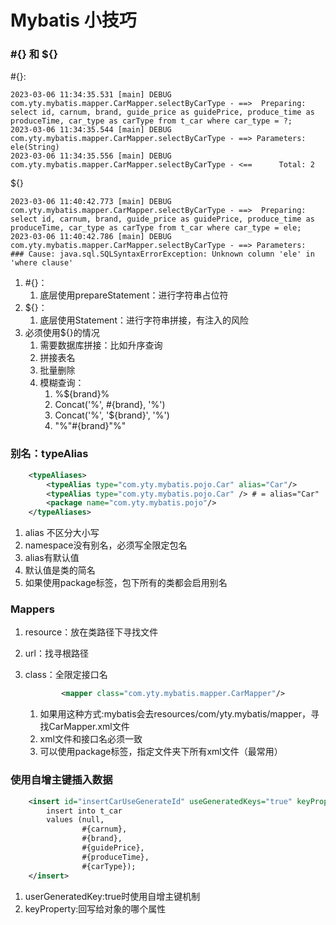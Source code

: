 # Mybatis 小技巧

### #{} 和 ${}

#{}:

```
2023-03-06 11:34:35.531 [main] DEBUG com.yty.mybatis.mapper.CarMapper.selectByCarType - ==>  Preparing: select id, carnum, brand, guide_price as guidePrice, produce_time as produceTime, car_type as carType from t_car where car_type = ?;
2023-03-06 11:34:35.544 [main] DEBUG com.yty.mybatis.mapper.CarMapper.selectByCarType - ==> Parameters: ele(String)
2023-03-06 11:34:35.556 [main] DEBUG com.yty.mybatis.mapper.CarMapper.selectByCarType - <==      Total: 2
```



${}

```
2023-03-06 11:40:42.773 [main] DEBUG com.yty.mybatis.mapper.CarMapper.selectByCarType - ==>  Preparing: select id, carnum, brand, guide_price as guidePrice, produce_time as produceTime, car_type as carType from t_car where car_type = ele;
2023-03-06 11:40:42.786 [main] DEBUG com.yty.mybatis.mapper.CarMapper.selectByCarType - ==> Parameters: 
### Cause: java.sql.SQLSyntaxErrorException: Unknown column 'ele' in 'where clause'
```



1. #{}：
   1. 底层使用prepareStatement：进行字符串占位符
2. ${}：
   1. 底层使用Statement：进行字符串拼接，有注入的风险
3. 必须使用${}的情况
   1. 需要数据库拼接：比如升序查询
   2. 拼接表名
   3. 批量删除
   4. 模糊查询：
      1. %${brand}%
      2. Concat('%', #{brand}, '%')
      3. Concat('%', '${brand}', '%')
      4. "%"#{brand}"%"

### 别名：typeAlias

```xml
    <typeAliases>
        <typeAlias type="com.yty.mybatis.pojo.Car" alias="Car"/>
        <typeAlias type="com.yty.mybatis.pojo.Car" /> # = alias="Car"
        <package name="com.yty.mybatis.pojo"/>
    </typeAliases>
```

1. alias 不区分大小写
2. namespace没有别名，必须写全限定包名
3. alias有默认值
4. 默认值是类的简名
5. 如果使用package标签，包下所有的类都会启用别名



### Mappers

1. resource：放在类路径下寻找文件

2. url：找寻根路径

3. class：全限定接口名

   ```xml
           <mapper class="com.yty.mybatis.mapper.CarMapper"/>
   ```

   

   1. 如果用这种方式:mybatis会去resources/com/yty.mybatis/mapper，寻找CarMapper.xml文件
   2. xml文件和接口名必须一致
   3. 可以使用package标签，指定文件夹下所有xml文件（最常用）



### 使用自增主键插入数据

```xml
    <insert id="insertCarUseGenerateId" useGeneratedKeys="true" keyProperty="id">
        insert into t_car
        values (null,
                #{carnum},
                #{brand},
                #{guidePrice},
                #{produceTime},
                #{carType});
    </insert>
```

1. userGeneratedKey:true时使用自增主键机制
2. keyProperty:回写给对象的哪个属性